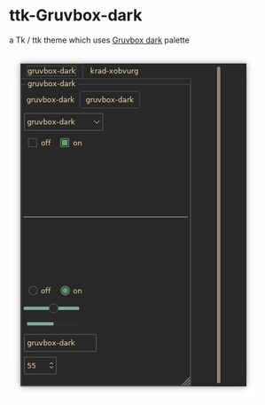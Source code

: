 # ttk-Gruvbox-dark
a Tk / ttk theme which uses [Gruvbox dark](https://github.com/morhetz/gruvbox) palette

![Screenshot](Screenshot.png) 
